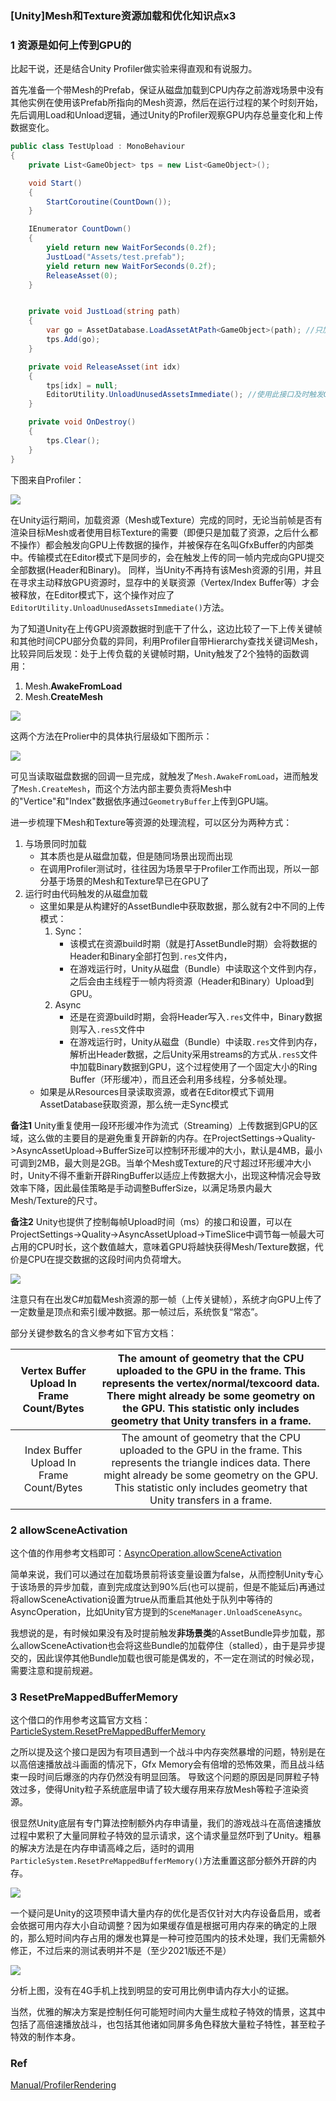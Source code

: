 
### \[Unity\]Mesh和Texture资源加载和优化知识点x3

### 1 资源是如何上传到GPU的

比起干说，还是结合Unity Profiler做实验来得直观和有说服力。

首先准备一个带Mesh的Prefab，保证从磁盘加载到CPU内存之前游戏场景中没有其他实例在使用该Prefab所指向的Mesh资源，然后在运行过程的某个时刻开始，先后调用Load和Unload逻辑，通过Unity的Profiler观察GPU内存总量变化和上传数据变化。

```c#
public class TestUpload : MonoBehaviour
{
	private List<GameObject> tps = new List<GameObject>();

	void Start()
	{
	    StartCoroutine(CountDown());
	}

	IEnumerator CountDown()
	{
	    yield return new WaitForSeconds(0.2f);
	    JustLoad("Assets/test.prefab");
	    yield return new WaitForSeconds(0.2f);
	    ReleaseAsset(0);
	}


	private void JustLoad(string path)
	{
	    var go = AssetDatabase.LoadAssetAtPath<GameObject>(path); //只加载，甚至不激活和显示
	    tps.Add(go);
	}

	private void ReleaseAsset(int idx)
	{
	    tps[idx] = null;
	    EditorUtility.UnloadUnusedAssetsImmediate(); //使用此接口及时触发GPU端资源释放
	}

	private void OnDestroy()
    {
        tps.Clear();
    }
}


```

下图来自Profiler：

![](https://github.com/bbccyy/NoteBook/blob/main/src/2023/12_2/01.png?raw=true)

在Unity运行期间，加载资源（Mesh或Texture）完成的同时，无论当前帧是否有渲染目标Mesh或者使用目标Texture的需要（即便只是加载了资源，之后什么都不操作）都会触发向GPU上传数据的操作，并被保存在名叫GfxBuffer的内部类中。传输模式在Editor模式下是同步的，会在触发上传的同一帧内完成向GPU提交全部数据(Header和Binary)。 同样，当Unity不再持有该Mesh资源的引用，并且在寻求主动释放GPU资源时，显存中的关联资源（Vertex/Index Buffer等）才会被释放，在Editor模式下，这个操作对应了`EditorUtility.UnloadUnusedAssetsImmediate()`方法。

为了知道Unity在上传GPU资源数据时到底干了什么，这边比较了一下上传关键帧和其他时间CPU部分负载的异同，利用Profiler自带Hierarchy查找关键词Mesh，比较异同后发现：处于上传负载的关键帧时期，Unity触发了2个独特的函数调用： 

1. Mesh.**AwakeFromLoad**
2. Mesh.**CreateMesh**

![](https://github.com/bbccyy/NoteBook/blob/main/src/2023/12_2/02.png?raw=true)

这两个方法在Prolier中的具体执行层级如下图所示：

![](https://github.com/bbccyy/NoteBook/blob/main/src/2023/12_2/03.png?raw=true)

可见当读取磁盘数据的回调一旦完成，就触发了`Mesh.AwakeFromLoad`，进而触发了`Mesh.CreateMesh`，而这个方法内部主要负责将Mesh中的"Vertice"和"Index"数据依序通过`GeometryBuffer`上传到GPU端。

进一步梳理下Mesh和Texture等资源的处理流程，可以区分为两种方式：

1. 与场景同时加载
	- 其本质也是从磁盘加载，但是随同场景出现而出现
	- 在调用Profiler测试时，往往因为场景早于Profiler工作而出现，所以一部分基于场景的Mesh和Texture早已在GPU了
2. 运行时由代码触发的从磁盘加载
	- 这里如果是从构建好的AssetBundle中获取数据，那么就有2中不同的上传模式：
		1. Sync：
			- 该模式在资源build时期（就是打AssetBundle时期）会将数据的Header和Binary全部打包到`.res`文件内，
			- 在游戏运行时，Unity从磁盘（Bundle）中读取这个文件到内存，之后会由主线程于一帧内将资源（Header和Binary）Upload到GPU。
		2. Async
			- 还是在资源build时期，会将Header写入`.res`文件中，Binary数据则写入`.resS`文件中
			- 在游戏运行时，Unity从磁盘（Bundle）中读取`.res`文件到内存，解析出Header数据，之后Unity采用streams的方式从`.resS`文件中加载Binary数据到GPU，这个过程使用了一个固定大小的Ring Buffer（环形缓冲），而且还会利用多线程，分多帧处理。
	- 如果是从Resources目录读取资源，或者在Editor模式下调用AssetDatabase获取资源，那么统一走Sync模式

**备注1** Unity重复使用一段环形缓冲作为流式（Streaming）上传数据到GPU的区域，这么做的主要目的是避免重复开辟新的内存。在ProjectSettings->Quality->AsyncAssetUpload->BufferSize可以控制环形缓冲的大小，默认是4MB，最小可调到2MB，最大则是2GB。当单个Mesh或Texture的尺寸超过环形缓冲大小时，Unity不得不重新开辟RingBuffer以适应上传数据大小，出现这种情况会导致效率下降，因此最佳策略是手动调整BufferSize，以满足场景内最大Mesh/Texture的尺寸。

**备注2** Unity也提供了控制每帧Upload时间（ms）的接口和设置，可以在ProjectSettings->Quality->AsyncAssetUpload->TimeSlice中调节每一帧最大可占用的CPU时长，这个数值越大，意味着GPU将越快获得Mesh/Texture数据，代价是CPU在提交数据的这段时间内负荷增大。

![](https://github.com/bbccyy/NoteBook/blob/main/src/2023/12_2/04.png?raw=true)

注意只有在出发C#加载Mesh资源的那一帧（上传关键帧），系统才向GPU上传了一定数量是顶点和索引缓冲数据。那一帧过后，系统恢复“常态”。

部分关键参数名的含义参考如下官方文档：

Vertex Buffer Upload In Frame Count/Bytes|The amount of geometry that the CPU uploaded to the GPU in the frame. This represents the vertex/normal/texcoord data. There might already be some geometry on the GPU. This statistic only includes geometry that Unity transfers in a frame.
:---:|:---:
Index Buffer Upload In Frame Count/Bytes|The amount of geometry that the CPU uploaded to the GPU in the frame. This represents the triangle indices data. There might already be some geometry on the GPU. This statistic only includes geometry that Unity transfers in a frame.


### 2 allowSceneActivation

这个值的作用参考文档即可：[AsyncOperation.allowSceneActivation](https://docs.unity3d.com/ScriptReference/AsyncOperation-allowSceneActivation.html)

简单来说，我们可以通过在加载场景前将该变量设置为false，从而控制Unity专心于该场景的异步加载，直到完成度达到90%后(也可以提前，但是不能延后)再通过将allowSceneActivation设置为true从而重启其他处于队列中等待的AsyncOperation，比如Unity官方提到的`SceneManager.UnloadSceneAsync`。

我想说的是，有时候如果没有及时提前触发**非场景类**的AssetBundle异步加载，那么allowSceneActivation也会将这些Bundle的加载停住（stalled），由于是异步提交的，因此误停其他Bundle加载也很可能是偶发的，不一定在测试的时候必现，需要注意和提前规避。

### 3 ResetPreMappedBufferMemory

这个借口的作用参考这篇官方文档：[ParticleSystem.ResetPreMappedBufferMemory](https://docs.unity3d.com/ScriptReference/ParticleSystem.ResetPreMappedBufferMemory.html)

之所以提及这个接口是因为有项目遇到一个战斗中内存突然暴增的问题，特别是在以高倍速播放战斗画面的情况下，Gfx Memory会有倍增的恐怖效果，而且战斗结束一段时间后爆涨的内存仍然没有明显回落。 导致这个问题的原因是同屏粒子特效过多，使得Unity粒子系统底层申请了较大缓存用来存放Mesh等粒子渲染资源。

很显然Unity底层有专门算法控制额外内存申请量，我们的游戏战斗在高倍速播放过程中累积了大量同屏粒子特效的显示请求，这个请求量显然吓到了Unity。粗暴的解决方法是在内存申请高峰之后，适时的调用`ParticleSystem.ResetPreMappedBufferMemory()`方法重置这部分额外开辟的内存。

![](https://github.com/bbccyy/NoteBook/blob/main/src/2023/12_2/05.png?raw=true)

一个疑问是Unity的这项预申请大量内存的优化是否仅针对大内存设备启用，或者会依据可用内存大小自动调整？因为如果缓存值是根据可用内存来的确定的上限的，那么短时间内存占用的爆发也算是一种可控范围内的技术处理，我们无需额外修正，不过后来的测试表明并不是（至少2021版还不是）

![](https://github.com/bbccyy/NoteBook/blob/main/src/2023/12_2/06.png?raw=true)

分析上图，没有在4G手机上找到明显的安可用比例申请内存大小的证据。

当然，优雅的解决方案是控制任何可能短时间内大量生成粒子特效的情景，这其中包括了高倍速播放战斗，也包括其他诸如同屏多角色释放大量粒子特性，甚至粒子特效的制作本身。


### Ref

[Manual/ProfilerRendering](https://docs.unity3d.com/Manual/ProfilerRendering.html)